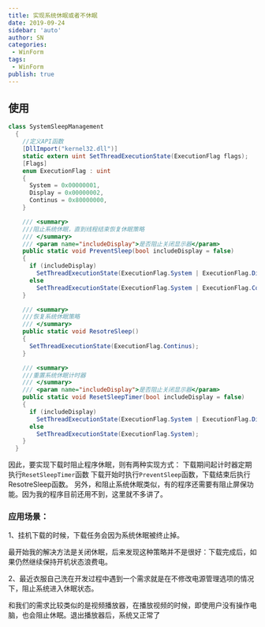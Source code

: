 ```yaml
---
title: 实现系统休眠或者不休眠
date: 2019-09-24
sidebar: 'auto'
author: SN
categories: 
 - WinForm
tags:
 - WinForm
publish: true
---
```


## 使用

```csharp
class SystemSleepManagement
  {
    //定义API函数
    [DllImport("kernel32.dll")]
    static extern uint SetThreadExecutionState(ExecutionFlag flags);
    [Flags]
    enum ExecutionFlag : uint
    {
      System = 0x00000001,
      Display = 0x00000002,
      Continus = 0x80000000,
    }

    /// <summary>
    ///阻止系统休眠，直到线程结束恢复休眠策略
    /// </summary>
    /// <param name="includeDisplay">是否阻止关闭显示器</param>
    public static void PreventSleep(bool includeDisplay = false)
    {
      if (includeDisplay)
        SetThreadExecutionState(ExecutionFlag.System | ExecutionFlag.Display | ExecutionFlag.Continus);
      else
        SetThreadExecutionState(ExecutionFlag.System | ExecutionFlag.Continus);
    }

    /// <summary>
    ///恢复系统休眠策略
    /// </summary>
    public static void ResotreSleep()
    {
      SetThreadExecutionState(ExecutionFlag.Continus);
    }

    /// <summary>
    ///重置系统休眠计时器
    /// </summary>
    /// <param name="includeDisplay">是否阻止关闭显示器</param>
    public static void ResetSleepTimer(bool includeDisplay = false)
    {
      if (includeDisplay)
        SetThreadExecutionState(ExecutionFlag.System | ExecutionFlag.Display);
      else
        SetThreadExecutionState(ExecutionFlag.System);
    }
  }
```

因此，要实现下载时阻止程序休眠，则有两种实现方式：
下载期间起计时器定期执行`ResetSleepTimer`函数
下载开始时执行`PreventSleep`函数，下载结束后执行ResotreSleep函数。
另外，和阻止系统休眠类似，有的程序还需要有阻止屏保功能。因为我的程序目前还用不到，这里就不多讲了。


### 应用场景：


1、挂机下载的时候，下载任务会因为系统休眠被终止掉。

最开始我的解决方法是关闭休眠，后来发现这种策略并不是很好：下载完成后，如果仍然继续保持开机状态浪费电。


2、最近衣服自己洗在开发过程中遇到一个需求就是在不修改电源管理选项的情况下，阻止系统进入休眠状态。

和我们的需求比较类似的是视频播放器，在播放视频的时候，即使用户没有操作电脑，也会阻止休眠。退出播放器后，系统又正常了